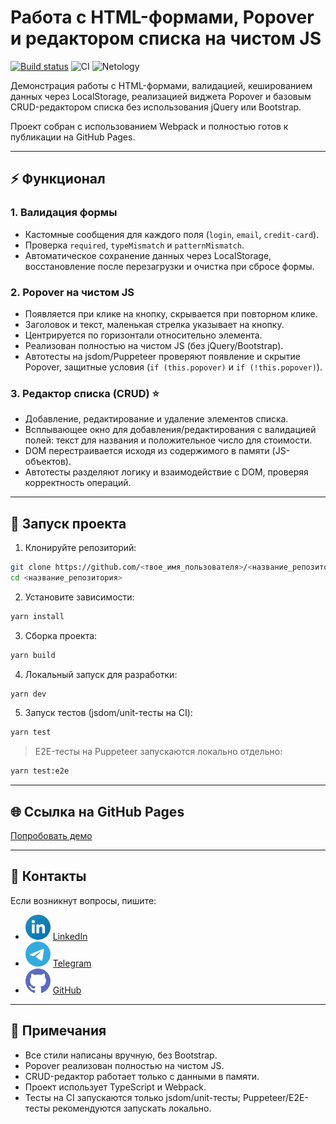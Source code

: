 # Работа с HTML-формами, Popover и редактором списка на чистом JS

[![Build status](https://ci.appveyor.com/api/projects/status/awc042krfial5vnh?svg=true)](https://ci.appveyor.com/project/dm-morozov/netology-55-working-with-html-forms)
![CI](https://github.com/dm-morozov/Netology_55_working_with_html_forms/actions/workflows/web.yaml/badge.svg)
![Netology](https://img.shields.io/badge/TypeScript-JavaScript-blue)

Демонстрация работы с HTML-формами, валидацией, кешированием данных через LocalStorage, реализацией виджета Popover и базовым CRUD-редактором списка без использования jQuery или Bootstrap.  

Проект собран с использованием Webpack и полностью готов к публикации на GitHub Pages.  

---

## ⚡ Функционал

### 1. Валидация формы
- Кастомные сообщения для каждого поля (`login`, `email`, `credit-card`).  
- Проверка `required`, `typeMismatch` и `patternMismatch`.  
- Автоматическое сохранение данных через LocalStorage, восстановление после перезагрузки и очистка при сбросе формы.

### 2. Popover на чистом JS
- Появляется при клике на кнопку, скрывается при повторном клике.  
- Заголовок и текст, маленькая стрелка указывает на кнопку.  
- Центрируется по горизонтали относительно элемента.  
- Реализован полностью на чистом JS (без jQuery/Bootstrap).  
- Автотесты на jsdom/Puppeteer проверяют появление и скрытие Popover, защитные условия (`if (this.popover)` и `if (!this.popover)`).

### 3. Редактор списка (CRUD) ⭐
- Добавление, редактирование и удаление элементов списка.  
- Всплывающее окно для добавления/редактирования с валидацией полей: текст для названия и положительное число для стоимости.  
- DOM перестраивается исходя из содержимого в памяти (JS-объектов).  
- Автотесты разделяют логику и взаимодействие с DOM, проверяя корректность операций.

---

## 🚀 Запуск проекта

1. Клонируйте репозиторий:

```bash
git clone https://github.com/<твое_имя_пользователя>/<название_репозитория>.git
cd <название_репозитория>
````

2. Установите зависимости:

```bash
yarn install
```

3. Сборка проекта:

```bash
yarn build
```

4. Локальный запуск для разработки:

```bash
yarn dev
```

5. Запуск тестов (jsdom/unit-тесты на CI):

```bash
yarn test
```

> E2E-тесты на Puppeteer запускаются локально отдельно:

```bash
yarn test:e2e
```

---

## 🌐 Ссылка на GitHub Pages

[Попробовать демо](https://dm-morozov.github.io/Netology_55_working_with_html_forms/)

---

## 📧 Контакты

Если возникнут вопросы, пишите:

* ![LinkedIn](./svg/linkedin-icon.svg) [LinkedIn](https://www.linkedin.com/in/dm-morozov/)
* ![Telegram](./svg/telegram.svg) [Telegram](https://t.me/dem2014)
* ![GitHub](./svg/github-icon.svg) [GitHub](https://github.com/dm-morozov/)

---

## 📝 Примечания

* Все стили написаны вручную, без Bootstrap.
* Popover реализован полностью на чистом JS.
* CRUD-редактор работает только с данными в памяти.
* Проект использует TypeScript и Webpack.
* Тесты на CI запускаются только jsdom/unit-тесты; Puppeteer/E2E-тесты рекомендуются запускать локально.